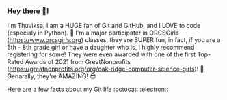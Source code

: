 ### Hey there 👋!

I'm Thuviksa, I am a HUGE fan of Git and GitHub, and I LOVE to code (especialy in Python). 🐍
I'm a major participater in ORCSGirls (https://www.orcsgirls.org) classes, they are SUPER fun, in fact, if you are a 5th - 8th grade girl or have a daughter who is, I highly recommend registering for some! They were even awarded with one of the first Top-Rated Awards of 2021 from GreatNonprofits (https://greatnonprofits.org/org/oak-ridge-computer-science-girls)! 🥇 Genarally, they're AMAZING! 😎

Here are a few facts about my Git life :octocat: :electron::
<!--
**ThuviksaM/ThuviksaM** is a ✨ _special_ ✨ repository because its `README.md` (this file) appears on your GitHub profile.

Here are some ideas to get you started:

- 🔭 I’m currently working on ...
- 🌱 I’m currently learning ...
- 👯 I’m looking to collaborate on ...
- 🤔 I’m looking for help with ...
- 💬 Ask me about ...
- 📫 How to reach me: ...
- 😄 Pronouns: ...
- ⚡ Fun fact: ...
-->
